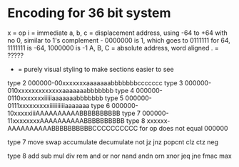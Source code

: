 # Encoding for 36 bit system

x = op
i = immediate
a, b, c = displacement address, using -64 to +64 with no 0, similar to 1's complement - 0000000 is 1, which goes to 0111111 for 64, 1111111 is -64, 1000000 is -1
A, B, C = absolute address, word aligned
. = ?????
- = purely visual styling to make sections easier to see

type 2 000000-00xxxxxxxaaaaaaabbbbbbbccccccc
type 3 000000-010xxxxxxxxxxxxxaaaaaaabbbbbbb
type 4 000000-0110xxxxxxxiiiiiaaaaaaabbbbbbb
type 5 000000-0111xxxxxxxxxiiiiiiiiiiaaaaaaa
type 6 000000-10xxxxxiiiAAAAAAAAAABBBBBBBBBB
type 7 000000-11xxxxxxxxAAAAAAAAAABBBBBBBBBB
type 8 xxxxxx-AAAAAAAAAABBBBBBBBBBCCCCCCCCCC for op does not equal 000000

type 7
move
swap
accumulate
decumulate
not
jz
jnz
popcnt
clz
ctz
neg

type 8
add
sub
mul
div
rem
and
or
nor
nand
andn
orn
xnor
jeq
jne
fmac
max
